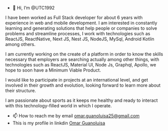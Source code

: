 - 👋 Hi, I’m @UTC1992

I have been worked as Full Stack developer for about 6 years with experience in web and mobile development. I am interested in constantly learning and generating solutions that help people or companies to solve problems and streamline processes, I work with technologies such as ReactJS, ReactNative, Next JS, Nest JS, NodeJS, MySql, Android Kotlin among others.

I am currently working on the create of a platform in order to know the skills necessary that employers are searching actually among other things, with technologies such as ReactJS, Material UI, Node Js, Graphql, Apollo, we hope to soon have a Minimum Viable Product.

I would like to participate in projects at an international level, and get involved in their growth and evolution, looking forward to learn more about their structure.

I am passionate about sports as it keeps me healthy and ready to interact with this technology-filled world in which I operate.

- 📫 How to reach me by email omar.guanoluisa25@gmail.com
- This is my profile in linkdin <a href="https://www.linkedin.com/in/omarguanoluisaarciniega/" target="blank">Omar Guanoluisa</a> 

